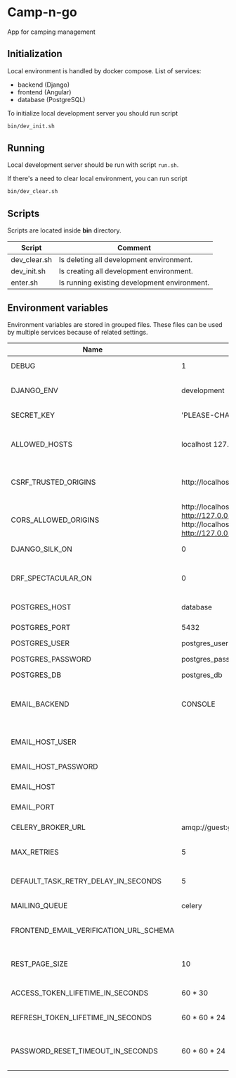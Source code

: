 # Camp-n-go
App for camping management

## Initialization 
Local environment is handled by docker compose. 
List of services:
- backend (Django)
- frontend (Angular)
- database (PostgreSQL)

To initialize local development server you should run script 
```bash
bin/dev_init.sh
```

## Running 
Local development server should be run with script `run.sh`.

If there's a need to clear local environment, you can run script 
```bash
bin/dev_clear.sh
```

## Scripts
Scripts are located inside **bin** directory.


| Script                      | Comment                                      |
|-----------------------------|----------------------------------------------|
| dev_clear.sh                | Is deleting all development environment.     |
| dev_init.sh                 | Is creating all development environment.     |
| enter.sh                    | Is running existing development environment. |

## Environment variables
Environment variables are stored in grouped files. 
These files can be used by multiple services because of related settings.

| Name                                   | Default                                                                                 | Description                                                                                            |
|----------------------------------------|-----------------------------------------------------------------------------------------|--------------------------------------------------------------------------------------------------------|
| DEBUG                                  | 1                                                                                       | Sets the DEBUG variable - 0 or 1                                                                       |
| DJANGO_ENV                             | development                                                                             | Sets the DJANGO_ENV variable - development or production                                               |
| SECRET_KEY                             | 'PLEASE-CHANGE-THIS'                                                                    | Sets the SECRET_KEY variable                                                                           |
| ALLOWED_HOSTS                          | localhost 127.0.0.1 [::1]                                                               | Sets the ALLOWED_HOSTS variable - splitted by space                                                    |
| CSRF_TRUSTED_ORIGINS                   | http://localhost http://127.0.0.1                                                       | Sets the CSRF_TRUSTED_ORIGINS variable - splitted by space                                             |
| CORS_ALLOWED_ORIGINS                   | http://localhost:8000 http://127.0.0.1:8000 http://localhost:4200 http://127.0.0.1:4200 | Sets the CORS_ALLOWED_ORIGINS variable - splitted by space                                             |
| DJANGO_SILK_ON                         | 0                                                                                       | Adds django-silk features to the project                                                               |
| DRF_SPECTACULAR_ON                     | 0                                                                                       | Adds Django REST Framework Spectacular (OpenAPI 3 schema docs with SwaggerUI)                          |
| POSTGRES_HOST                          | database                                                                                | Sets the POSTGRES_HOST                                                                                 |
| POSTGRES_PORT                          | 5432                                                                                    | Sets the POSTGRES_PORT                                                                                 |
| POSTGRES_USER                          | postgres_user                                                                           | Sets the POSTGRES_USER                                                                                 |
| POSTGRES_PASSWORD                      | postgres_password                                                                       | Sets the POSTGRES_PASSWORD                                                                             |
| POSTGRES_DB                            | postgres_db                                                                             | Sets the POSTGRES_DB                                                                                   |
| EMAIL_BACKEND                          | CONSOLE                                                                                 | The string mapping for django email backend (possible options: SMTP, CONSOLE, FILE, IN_MEMORY, DUMMY). |
| EMAIL_HOST_USER                        |                                                                                         | The e-mail used for mailing system as the sender.                                                      |
| EMAIL_HOST_PASSWORD                    |                                                                                         | The password for the email host user.                                                                  |
| EMAIL_HOST                             |                                                                                         | The host address used for mailing system.                                                              |
| EMAIL_PORT                             |                                                                                         | The host port used for mailing system.                                                                 |
| CELERY_BROKER_URL                      | amqp://guest:guest@rabbitmq:5672/                                                       | The URL of message broker used by Celery.                                                              |
| MAX_RETRIES                            | 5                                                                                       | The number of maximal Celery task retries when it fails.                                               |
| DEFAULT_TASK_RETRY_DELAY_IN_SECONDS    | 5                                                                                       | The value of delay (in seconds) for Celery task to retry.                                              |
| MAILING_QUEUE                          | celery                                                                                  | The name of the queue used for mailing tasks.                                                          |
| FRONTEND_EMAIL_VERIFICATION_URL_SCHEMA |                                                                                         | The URL used by frontend application for email verification view.                                      |
| REST_PAGE_SIZE                         | 10                                                                                      | The number of items returned by REST API (where pagination is used).                                   |
| ACCESS_TOKEN_LIFETIME_IN_SECONDS       | 60 * 30                                                                                 | The Access Token lifetime value (in seconds).                                                          |
| REFRESH_TOKEN_LIFETIME_IN_SECONDS      | 60 * 60 * 24                                                                            | The Refresh Token lifetime value (in seconds).                                                         |
| PASSWORD_RESET_TIMEOUT_IN_SECONDS      | 60 * 60 * 24                                                                            | The Password Reset Token lifetime value (in seconds). Affects also the Email Verification Token.       |
